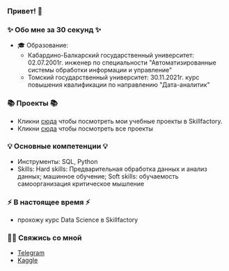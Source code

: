 ### Привет! 👋

### ✨ Обо мне за 30 секунд ✨ 
* 🎓 Образование:
  - Кабардино-Балкарский государственный университет:
    02.07.2001г. инженер по специальности "Автоматизированные системы обработки информации и управление"
  - Томский государственный университет:
    30.11.2021г. курс повышения квалификации по направлению "Дата-аналитик"
 

### 📚 Проекты 📚

* Кликни [сюда](https://github.com/murattumov/sf_data_science.git) чтобы посмотреть мои учебные проекты в Skillfactory.
* Кликни [сюда](https://github.com/murattumov?tab=repositories) чтобы посмотреть все проекты

### 💡 Основные компетенции 💡
- Инструменты: SQL, Python
- Skills: 
    Hard skills: 
         Предварительная обработка данных и анализ данных;
         машинное обучение;
    Soft skills: 
         обучаемость
         самоорганизация
         критическое мышление

### ⚡️ В настоящее время ⚡️
- прохожу курс Data Science в Skillfactory

### 🙌🏻 Свяжись со мной
- [Telegram](https://t.me/murattumov)
- [Kaggle](https://www.kaggle.com/murattiroshevtumov)
